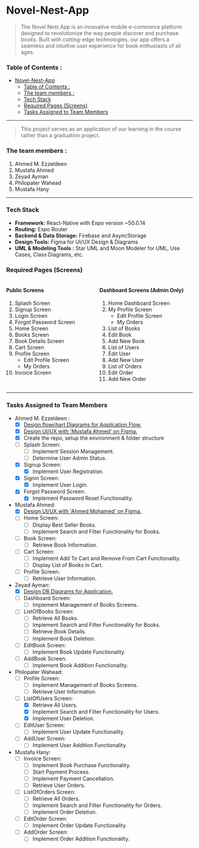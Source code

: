 # Novel-Nest-App
> The Novel Nest App is an innovative mobile e-commerce platform designed to revolutionize the way people discover and purchase books. Built with cutting-edge technologies, our app offers a seamless and intuitive user experience for book enthusiasts of all ages.

### Table of Contents :
- [Novel-Nest-App](#novel-nest-app)
    - [Table of Contents :](#table-of-contents-)
    - [The team members :](#the-team-members-)
    - [Tech Stack](#tech-stack)
    - [Required Pages (Screens)](#required-pages-screens)
    - [Tasks Assigned to Team Members](#tasks-assigned-to-team-members)

---

> This project serves as an application of our learning in the course rather than a graduation project. 

### The team members : 
1. Ahmed M. Ezzeldeen
2. Mustafa Ahmed
3. Zeyad Ayman
4. Philopater Wahead
5. Mustafa Hany


---

### Tech Stack

- **Framework:** React-Native with Expo version ~50.0.14
- **Routing:** Expo Router
- **Backend & Data Storage:** Firebase and AsyncStorage
- **Design Tools:** Figma for UI/UX Design & Diagrams
- **UML & Modeling Tools :** Star UML and Moon Modeler for UML, Use Cases, Class Diagrams, etc.

### Required Pages (Screens)
<div style="display: flex; justify-content: space-between;">
    <div style="flex: 1;">
        <h4>Public Screens</h4>
        <ol>
            <li>Splash Screen</li>
            <li>Signup Screen</li>
            <li>Login Screen</li>
            <li>Forgot Password Screen</li>
            <li>Home Screen</li>
            <li>Books Screen</li>
            <li>Book Details Screen</li>
            <li>Cart Screen</li>
            <li>Profile Screen
                <ul>
                    <li>Edit Profile Screen</li>
                    <li>My Orders</li>
                </ul>
            </li>
            <li>Invoice Screen</li>
        </ol>
    </div>
    <div style="flex: 1;">
        <h4>Dashboard Screens (Admin Only)</h4>
        <ol>
            <li>Home Dashboard Screen</li>
            <li>My Profile Screen
                <ul>
                    <li>Edit Profile Screen</li>
                    <li>My Orders</li>
                </ul>
            </li>
            <li>List of Books</li>
            <li>Edit Book</li>
            <li>Add New Book</li>
            <li>List of Users</li>
            <li>Edit User</li>
            <li>Add New User</li>
            <li>List of Orders</li>
            <li>Edit Order</li>
            <li>Add New Order</li>
        </ol>
    </div>
</div>

---

### Tasks Assigned to Team Members
- Ahmed M. Ezzeldeen :
  - [X] [Design flowchart Diagrams for Application Flow.](https://www.figma.com/file/LBntlgNbTLGxfNMjZC4IVW/Novel-Nest-Diagrams?type=whiteboard&t=lcHt87tUpqvh5Fjx-1)
  - [X] [Design UI/UX with 'Mustafa Ahmed' on Figma.](https://www.figma.com/file/Kn5VCosRwoBgf5tNgy2USl/Novel-Nest-App-UI%2FUX?type=design&t=lcHt87tUpqvh5Fjx-6)
  - [X] Create the repo, setup the environment & folder structure
  - [ ] Splash Screen:
    - [ ] Implement Session Management.
    - [ ] Determine User Admin Status.
  - [X] Signup Screen:
    - [X] Implement User Registration.
  - [X] Signin Screen:
    - [X] Implement User Login.
  - [X] Forgot Password Screen:
    - [X] Implement Password Reset Functionality.

- Mustafa Ahmed:
  - [X] [Design UI/UX with 'Ahmed Mohamed' on Figma.](https://www.figma.com/file/Kn5VCosRwoBgf5tNgy2USl/Novel-Nest-App-UI%2FUX?type=design&t=lcHt87tUpqvh5Fjx-6)
  - [ ] Home Screen:
    - [ ] Display Best Seller Books.
    - [ ] Implement Search and Filter Functionality for Books.
  - [ ] Book Screen:
    - [ ] Retrieve Book Information.
  - [ ] Cart Screen:
    - [ ] Implement Add To Cart and Remove From Cart Functionality.
    - [ ] Display List of Books in Cart.
  - [ ] Profile Screen:
    - [ ] Retrieve User Information.

- Zeyad Ayman:
  - [X] [Design DB Diagrams for Application.](https://www.figma.com/file/DHfRaDdCNeR1YnW3qtRsdz/Novel-Nest-DB-Diagrams?type=whiteboard&t=lcHt87tUpqvh5Fjx-1)
  - [ ] Dashboard Screen:
    - [ ] Implement Management of Books Screens.
  - [ ] ListOfBooks Screen:
    - [ ] Retrieve All Books.
    - [ ] Implement Search and Filter Functionality for Books.
    - [ ] Retrieve Book Details.
    - [ ] Implement Book Deletion.
  - [ ] EditBook Screen:
    - [ ] Implement Book Update Functionality.
  - [ ] AddBook Screen:
    - [ ] Implement Book Addition Functionality.

- Philopater Wahead:
  - [ ] Profile Screen:
    - [ ] Implement Management of Books Screens.
    - [ ] Retrieve User Information.
  - [ ] ListOfUsers Screen:
    - [X] Retrieve All Users.
    - [X] Implement Search and Filter Functionality for Users.
    - [X] Implement User Deletion.
  - [ ] EditUser Screen:
    - [ ] Implement User Update Functionality.
  - [ ] AddUser Screen:
    - [ ] Implement User Addition Functionality.

- Mustafa Hany:
  - [ ] Invoice Screen:
    - [ ] Implement Book Purchase Functionality.
    - [ ] Start Payment Process.
    - [ ] Implement Payment Cancellation.
    - [ ] Retrieve User Orders.
  - [ ] ListOfOrders Screen:
    - [ ] Retrieve All Orders.
    - [ ] Implement Search and Filter Functionality for Orders.
    - [ ] Implement Order Deletion.
  - [ ] EditOrder Screen:
    - [ ] Implement Order Update Functionality.
  - [ ] AddOrder Screen:
    - [ ] Implement Order Addition Functionality.
